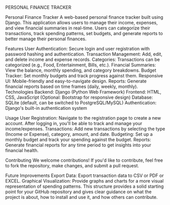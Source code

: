 PERSONAL FINANCE TRACKER 

Personal Finance Tracker
A web-based personal finance tracker built using Django. This application allows users to manage their income, expenses, and view financial summaries in real-time. Users can categorize their transactions, track spending patterns, set budgets, and generate reports to better manage their personal finances.

Features
User Authentication: Secure login and user registration with password hashing and authentication.
Transaction Management: Add, edit, and delete income and expense records.
Categories: Transactions can be categorized (e.g., Food, Entertainment, Bills, etc.).
Financial Summaries: View the balance, monthly spending, and category breakdowns.
Budget Tracker: Set monthly budgets and track progress against them.
Responsive UI: Mobile-friendly and easy-to-navigate design.
Reports: Generate financial reports based on time frames (daily, weekly, monthly).
Technologies
Backend: Django (Python Web Framework)
Frontend: HTML, CSS, JavaScript (Optional: Bootstrap for responsive design)
Database: SQLite (default, can be switched to PostgreSQL/MySQL)
Authentication: Django's built-in authentication system


Usage
User Registration: Navigate to the registration page to create a new account. After logging in, you'll be able to track and manage your income/expenses.
Transactions: Add new transactions by selecting the type (Income or Expense), category, amount, and date.
Budgeting: Set up a monthly budget and track your spending against the budget.
Reports: Generate financial reports for any time period to get insights into your financial health.

Contributing
We welcome contributions! If you'd like to contribute, feel free to fork the repository, make changes, and submit a pull request.


Future Improvements
Export Data: Export transaction data to CSV or PDF or EXCEL.
Graphical Visualization: Provide graphs and charts for a more visual representation of spending patterns.
This structure provides a solid starting point for your GitHub repository and gives clear guidance on what the project is about, how to install and use it, and how others can contribute.
